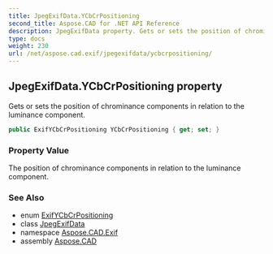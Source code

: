 ```yaml
---
title: JpegExifData.YCbCrPositioning
second_title: Aspose.CAD for .NET API Reference
description: JpegExifData property. Gets or sets the position of chrominance components in relation to the luminance component
type: docs
weight: 230
url: /net/aspose.cad.exif/jpegexifdata/ycbcrpositioning/
---
```

## JpegExifData.YCbCrPositioning property

Gets or sets the position of chrominance components in relation to the luminance component.

```csharp
public ExifYCbCrPositioning YCbCrPositioning { get; set; }
```

### Property Value

The position of chrominance components in relation to the luminance component.

### See Also

* enum [ExifYCbCrPositioning](../../../aspose.cad.exif.enums/exifycbcrpositioning/)
* class [JpegExifData](../)
* namespace [Aspose.CAD.Exif](../../../aspose.cad.exif/)
* assembly [Aspose.CAD](../../../)


